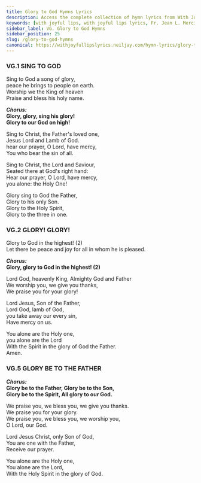 ```yaml
---
title: Glory to God Hymns Lyrics
description: Access the complete collection of hymn lyrics from With Joyful Lips by Fr. Jean L. Mercier. Twelfth Revised Edition.
keywords: [with joyful lips, with joyful lips lyrics, Fr. Jean L. Mercier, hymn lyrics, twelfth revised edition]
sidebar_label: VG. Glory to God Hymns
sidebar_position: 25
slug: /glory-to-god-hymns
canonical: https://withjoyfullipslyrics.neiljay.com/hymn-lyrics/glory-to-god-hymns
---
```


### VG.1 SING TO GOD
Sing to God a song of glory,<br />
peace he brings to people on earth.<br />
Worship we the King of heaven<br />
Praise and bless his holy name.<br />

***Chorus:***<br />
**Glory, glory, sing his glory!**<br />
**Glory to our God on high!**<br />

Sing to Christ, the Father's loved one,<br />
Jesus Lord and Lamb of God.<br />
hear our prayer, O Lord, have mercy,<br />
You who bear the sin of all.<br />

Sing to Christ, the Lord and Saviour,<br />
Seated there at God's right hand:<br />
Hear our prayer, O Lord, have mercy,<br />
you alone: the Holy One!<br />

Glory sing to God the Father,<br />
Glory to his only Son.<br />
Glory to the Holy Spirit,<br />
Glory to the three in one.<br />

### VG.2 GLORY! GLORY!
Glory to God in the highest! (2)<br />
Let there be peace and joy for all in whom he is pleased.<br />

***Chorus:***<br />
**Glory, glory to God in the highest! (2)**<br />

Lord God, heavenly King, Almighty God and Father<br />
We worship you, we give you thanks,<br />
We praise you for your glory!<br />

Lord Jesus, Son of the Father,<br />
Lord God, lamb of God,<br />
you take away our every sin,<br />
Have mercy on us.<br />

You alone are the Holy one,<br />
you alone are the Lord<br />
With the Spirit in the glory of God the Father.<br />
Amen.<br />

### VG.5 GLORY BE TO THE FATHER
***Chorus:*** <br />
**Glory be to the Father, Glory be to the Son,**<br />
**Glory be to the Spirit, All glory to our God.**<br />

We praise you, we bless you, we give you thanks.<br />
We praise you for your glory.<br />
We praise you, we bless you, we worship you,<br />
O Lord, our God.<br />

Lord Jesus Christ, only Son of God,<br />
You are one with the Father,<br />
Receive our prayer.<br />

You alone are the Holy one,<br />
You alone are the Lord,<br />
With the Holy Spirit in the glory of God.